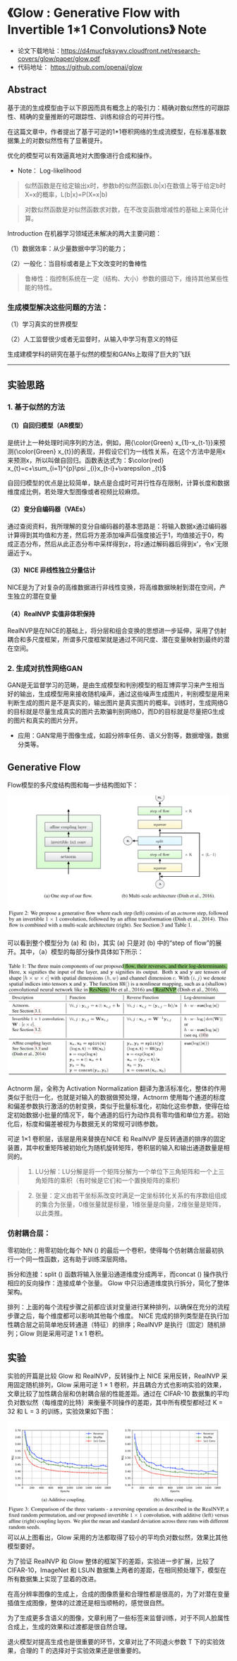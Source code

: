# 《Glow : Generative Flow with Invertible 1*1 Convolutions》 Note


- 论文下载地址：https://d4mucfpksywv.cloudfront.net/research-covers/glow/paper/glow.pdf
- 代码地址： https://github.com/openai/glow

## Abstract
基于流的生成模型由于以下原因而具有概念上的吸引力：精确对数似然性的可跟踪性、精确的变量推断的可跟踪性、训练和综合的可并行性。

在这篇文章中，作者提出了基于可逆的1*1卷积网络的生成流模型，在标准基准数据集上的对数似然性有了显著提升。

优化的模型可以有效逼真地对大图像进行合成和操作。

- Note： Log-likelihood    

> 似然函数是在给定输出x时，参数b的似然函数L(b|x)在数值上等于给定b时X=x的概率，L(b|x)=P(X=x|b)

> 对数似然函数是对似然函数求对数，在不改变函数增减性的基础上来简化计算。

Introduction
在机器学习领域还未解决的两大主要问题：

（1）数据效率：从少量数据中学习的能力；

（2）一般化：当目标或者是上下文改变时的鲁棒性


> 鲁棒性：指控制系统在一定（结构、大小）参数的摄动下，维持其他某些性能的特性。


### 生成模型解决这些问题的方法：

（1）学习真实的世界模型

（2）人工监督很少或者无监督时，从输入中学习有意义的特征

生成建模学科的研究在基于似然的模型和GANs上取得了巨大的飞跃

-----
## 实验思路

### 1. 基于似然的方法

#### （1）自回归模型（AR模型）

是统计上一种处理时间序列的方法，例如，用{\color{Green} x_{1}-x_{t-1}}来预测{\color{Green} x_{t}}的表现，并假设它们为一线性关系，在这个方法中是用x来预测x，所以叫做自回归。函数表达式为：$\color{red} x_{t}=c+\sum_{i=1}^{p}\psi _{i}x_{t-i}+\varepsilon _{t}$

自回归模型的优点是比较简单，缺点是合成时可并行性存在限制，计算长度和数据维度成比例，若处理大型图像或者视频比较麻烦。

#### （2）变分自编码器（VAEs）

通过查阅资料，我所理解的变分自编码器的基本思路是：将输入数据x通过编码器计算得到其均值和方差，然后将方差添加噪声后强度接近于1，均值接近于0，构成正态分布，然后从此正态分布中采样得到z，将z通过解码器后得到x'，令x'无限逼近于x。

#### （3）NICE 非线性独立分量估计

NICE是为了对复杂的高维数据进行非线性变换，将高维数据映射到潜在空间，产生独立的潜在变量

#### （4）RealNVP 实值非体积保持

RealNVP是在NICE的基础上，将分层和组合变换的思想进一步延伸，采用了仿射耦合和多尺度框架，所谓多尺度框架就是通过不同尺度、潜在变量映射到最终的潜在空间。

### 2. 生成对抗性网络GAN

GAN是无监督学习的范畴，是由生成模型和判别模型的相互博弈学习来产生相当好的输出，生成模型用来接收随机噪声，通过这些噪声生成图片，判别模型是用来判断生成的图片是不是真实的，输出图片是真实图片的概率。训练时，生成网络G的目标就是尽量生成真实的图片去欺骗判别网络D，而D的目标就是尽量把G生成的图片和真实的图片分开。

- 应用：GAN常用于图像生成，如超分辨率任务、语义分割等，数据增强，数据分类等。

## Generative Flow
Flow模型的多尺度结构图和每一步结构图如下：

![Flow-model](./flow-mode1.png)

可以看到整个模型分为 (a) 和 (b)，其实 (a) 只是对 (b) 中的“step of flow”的展开。其中，（a）模型的每部分操作具体如下所示：

![function](./folw-a.png)

Actnorm 层，全称为 Activation Normalization 翻译为激活标准化，整体的作用类似于批归一化，也就是对输入的数据做预处理，Actnorm 使用每个通道的标度和偏差参数执行激活的仿射变换，类似于批量标准化，初始化这些参数，使得在给定初始数据小批量的情况下，每个通道的后行为动作具有零均值和单位方差。初始化后，标度和偏差被视为与数据无关的常规可训练参数。

可逆 1×1 卷积层，该层是用来替换在NICE 和 RealNVP 是反转通道的排序的固定装置，其中权重矩阵被初始化为随机旋转矩阵，卷积层的输入和输出通道数量是相同的。

> 1. LU分解：LU分解是将一个矩阵分解为一个单位下三角矩阵和一个上三角矩阵的乘积（有时候是它们和一个置换矩阵的乘积）

> 2. 张量：定义由若干坐标系改变时满足一定坐标转化关系的有序数组组成的集合为张量，0维张量就是标量，1维张量是向量，2维张量是矩阵，以此类推。

### 仿射耦合层：

零初始化：用零初始化每个 NN () 的最后一个卷积，使得每个仿射耦合层最初执行一个同一性函数，这有助于训练深层网络。 

拆分和连接：split () 函数将输入张量沿通道维度分成两半，而concat () 操作执行相应的反向操作：连接成单个张量。 Glow 中只沿通道维度执行拆分，简化了整体架构。 

排列：上面的每个流程步骤之前都应该对变量进行某种排列，以确保在充分的流程步骤之后，每个维度都可以影响其他每个维度。 NICE 完成的排列类型是在执行加性耦合层之前简单地反转通道（特征）的排序；RealNVP 是执行（固定）随机排列；Glow 则是采用可逆 1 x 1 卷积。

## 实验
实验的开篇是比较 Glow 和 RealNVP，反转操作上 NICE 采用反转，RealNVP 采用固定随机排列，Glow 采用可逆 1 × 1 卷积，并且耦合方式也影响实验的效果，文章比较了加性耦合层和仿射耦合层的性能差距。通过在 CIFAR-10 数据集的平均负对数似然（每维度的比特）来衡量不同操作的差距，其中所有模型都经过 K = 32 和 L = 3 的训练，实验效果如下图：

![figure01](./figure01.png)
可以从上图看出，Glow 采用的方法都取得了较小的平均负对数似然，效果比其他模型要好。

为了验证 RealNVP 和 Glow 整体的框架下的差距，实验进一步扩展，比较了 CIFAR-10，ImageNet 和 LSUN 数据集上两者的差距，在相同预处理下，模型在所有数据集上实现了显着的改进。 

在高分辨率图像的生成上，合成的图像质量和合理性都是很高的，为了对潜在变量插值生成图像，整体的过渡还是相当顺畅的，感觉很自然。

为了生成更多含语义的图像，文章利用了一些标签来监督训练，对于不同人脸属性合成上，生成的效果和过渡都是很自然合理。

退火模型对提高生成也是很重要的环节，文章对比了不同退火参数 T 下的实验效果，合理的 T 的选择对于实验效果还是很重要的。